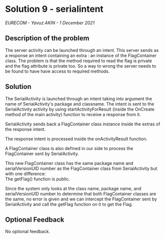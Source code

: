 # Solution 9 - serialintent

*EURECOM - Yavuz AKIN - 1 December 2021*

## Description of the problem

The server activity can be launched through an intent. This server sends as a response an intent containing an extra : an instance of the FlagContainer class. The problem is that the method required to read the flag is private and the flag attribute is private too. So a way to wrong the server needs to be found to have have access to required methods.

## Solution

The SerialActivity is launched through an intent taking into argument the name of SerialActivity's package and classname. The intent is sent to the SerialActivity activity by using startActivityForResult (inside the OnCreate method of the main activity) function to receive a response from it.

SerialActivity sends back a FlagContainer class instance inside the extras of the response intent. 

The response intent is processed inside the onActivityResult function. 

A FlagContainer class is also defined in our side to process the FlagContainer sent by SerialActivity.

This new FlagContainer class has the same package name and serialVersionUID number as the FlagContainer class from SerialActivity but with one difference:  
The getFlag() function is public. 

Since the system only looks at the class name, package name, and serialVersionUID number to determine that both FlagContainer classes are the same, no error is given and we can intercept the FlagContainer sent by SerialActivity and call the getFlag function on it to get the Flag.

## Optional Feedback

No optional feedback.
